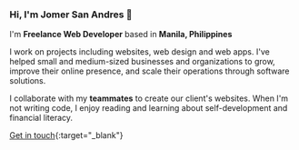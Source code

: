 ### Hi, I'm Jomer San Andres 👋
I'm **Freelance Web Developer** based in **Manila, Philippines**

I work on projects including websites, web design and web apps. I've helped small and medium-sized businesses and organizations to grow, improve their online presence, and scale their operations through software solutions.

I collaborate with my **teammates** to create our client's websites. When I'm not writing code, I enjoy reading and learning about self-development and financial literacy.

[Get in touch](https://iamjmsa.github.io/#contact){:target="_blank"}

